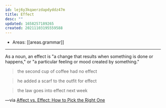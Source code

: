 ```yaml
---
id: lej6y3kqaerzdapdyddz47m
title: Effect
desc: ""
updated: 1658257189265
created: 20211103195559588
---
```


- Areas: [[areas.grammar]]

---

As a noun, an effect is "a change that results when something is done or happens," or "a particular feeling or mood created by something."

> the second cup of coffee had no effect

> he added a scarf to the outfit for effect

> the law goes into effect next week

—via [Affect vs. Effect: How to Pick the Right One](#%20Merriam-Webster%7Chttps%3A%2F%2Fwww.merriam-webster.com%2Fwords-at-play%2Faffect-vs-effect-usage-difference)
